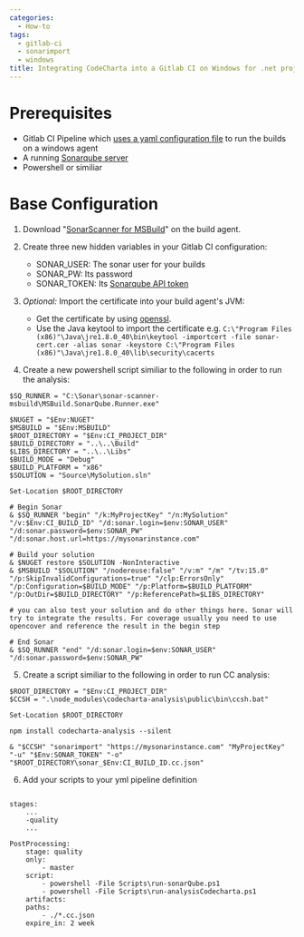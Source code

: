 ```yaml
---
categories:
  - How-to
tags:
  - gitlab-ci
  - sonarimport
  - windows
title: Integrating CodeCharta into a Gitlab CI on Windows for .net projects
---
```


# Prerequisites

- Gitlab CI Pipeline which [uses a yaml configuration file](https://docs.gitlab.com/ee/ci/yaml/) to run the builds on a windows agent
- A running [Sonarqube server](https://docs.sonarqube.org/7.4/setup/install-server/)
- Powershell or similiar

# Base Configuration

1. Download "[SonarScanner for MSBuild](https://docs.sonarqube.org/display/SCAN/Analyzing+with+SonarQube+Scanner+for+MSBuild)" on the build agent.

2. Create three new hidden variables in your Gitlab CI configuration:
   - SONAR_USER: The sonar user for your builds
   - SONAR_PW: Its password
   - SONAR_TOKEN: Its [Sonarqube API token](https://docs.sonarqube.org/7.4/user-guide/user-token/)
3. _Optional:_ Import the certificate into your build agent's JVM:
   - Get the certificate by using [openssl](https://superuser.com/questions/97201/how-to-save-a-remote-server-ssl-certificate-locally-as-a-file/641396#641396).
   - Use the Java keytool to import the certificate e.g. `C:\"Program Files (x86)"\Java\jre1.8.0_40\bin\keytool -importcert -file sonar-cert.cer -alias sonar -keystore C:\"Program Files (x86)"\Java\jre1.8.0_40\lib\security\cacerts`
4. Create a new powershell script similiar to the following in order to run the analysis:

```
$SQ_RUNNER = "C:\Sonar\sonar-scanner-msbuild\MSBuild.SonarQube.Runner.exe"

$NUGET = "$Env:NUGET"
$MSBUILD = "$Env:MSBUILD"
$ROOT_DIRECTORY = "$Env:CI_PROJECT_DIR"
$BUILD_DIRECTORY = "..\..\Build"
$LIBS_DIRECTORY = "..\..\Libs"
$BUILD_MODE = "Debug"
$BUILD_PLATFORM = "x86"
$SOLUTION = "Source\MySolution.sln"

Set-Location $ROOT_DIRECTORY

# Begin Sonar
& $SQ_RUNNER "begin" "/k:MyProjectKey" "/n:MySolution" "/v:$Env:CI_BUILD_ID" "/d:sonar.login=$env:SONAR_USER" "/d:sonar.password=$env:SONAR_PW" "/d:sonar.host.url=https://mysonarinstance.com"

# Build your solution
& $NUGET restore $SOLUTION -NonInteractive
& $MSBUILD "$SOLUTION" "/nodereuse:false" "/v:m" "/m" "/tv:15.0" "/p:SkipInvalidConfigurations=true" "/clp:ErrorsOnly" "/p:Configuration=$BUILD_MODE" "/p:Platform=$BUILD_PLATFORM" "/p:OutDir=$BUILD_DIRECTORY" "/p:ReferencePath=$LIBS_DIRECTORY"

# you can also test your solution and do other things here. Sonar will try to integrate the results. For coverage usually you need to use opencover and reference the result in the begin step

# End Sonar
& $SQ_RUNNER "end" "/d:sonar.login=$env:SONAR_USER" "/d:sonar.password=$env:SONAR_PW"

```

5. Create a script similiar to the following in order to run CC analysis:

```
$ROOT_DIRECTORY = "$Env:CI_PROJECT_DIR"
$CCSH = ".\node_modules\codecharta-analysis\public\bin\ccsh.bat"

Set-Location $ROOT_DIRECTORY

npm install codecharta-analysis --silent

& "$CCSH" "sonarimport" "https://mysonarinstance.com" "MyProjectKey" "-u" "$Env:SONAR_TOKEN" "-o" "$ROOT_DIRECTORY\sonar_$Env:CI_BUILD_ID.cc.json"
```

6. Add your scripts to your yml pipeline definition

```

stages:
	...
	-quality
	...

PostProcessing:
	stage: quality
	only:
		- master
	script:
		- powershell -File Scripts\run-sonarQube.ps1
		- powershell -File Scripts\run-analysisCodecharta.ps1
	artifacts:
	paths:
		- ./*.cc.json
	expire_in: 2 week

```

